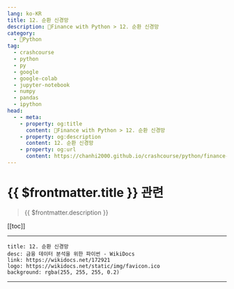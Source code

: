 ```yaml
---
lang: ko-KR
title: 12. 순환 신경망
description: 🐍Finance with Python > 12. 순환 신경망
category:
  - 🐍Python
tag: 
  - crashcourse
  - python
  - py
  - google
  - google-colab
  - jupyter-notebook
  - numpy
  - pandas
  - ipython
head:
  - - meta:
    - property: og:title
      content: 🐍Finance with Python > 12. 순환 신경망
    - property: og:description
      content: 12. 순환 신경망
    - property: og:url
      content: https://chanhi2000.github.io/crashcourse/python/finance-w-python/12.html
---
```


# {{ $frontmatter.title }} 관련

> {{ $frontmatter.description }}

[[toc]]

---

```component VPCard
title: 12. 순환 신경망
desc: 금융 데이터 분석을 위한 파이썬 - WikiDocs
link: https://wikidocs.net/172921
logo: https://wikidocs.net/static/img/favicon.ico
background: rgba(255, 255, 255, 0.2)
```

---

<TagLinks />
